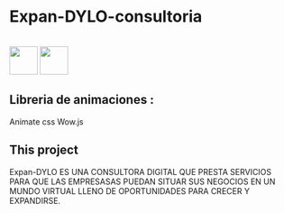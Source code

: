 # Expan-DYLO-consultoria

<link rel="stylesheet" href="devicon.min.css">
<div "style=inline_block"><br>


 <img width="50px" height="50px" src="https://cdn.jsdelivr.net/gh/devicons/devicon/icons/html5/html5-original-wordmark.svg" />
 <img width="50px" height="50px" src="https://cdn.jsdelivr.net/gh/devicons/devicon/icons/css3/css3-original-wordmark.svg" />
 
 
## Libreria de animaciones :


Animate css 
Wow.js

## This project

Expan-DYLO ES UNA CONSULTORA DIGITAL QUE PRESTA SERVICIOS PARA QUE LAS EMPRESASAS
PUEDAN SITUAR SUS NEGOCIOS EN UN MUNDO VIRTUAL LLENO DE OPORTUNIDADES PARA CRECER
Y EXPANDIRSE.
